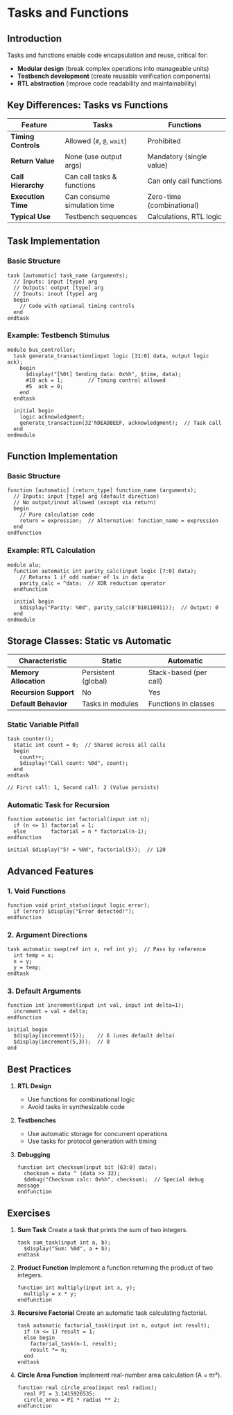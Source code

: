 # Tasks and Functions

## Introduction
Tasks and functions enable code encapsulation and reuse, critical for:
- **Modular design** (break complex operations into manageable units)
- **Testbench development** (create reusable verification components)
- **RTL abstraction** (improve code readability and maintainability)


## Key Differences: Tasks vs Functions
| Feature                | Tasks                      | Functions                  |
|------------------------|----------------------------|----------------------------|
| **Timing Controls**    | Allowed (`#`, `@`, `wait`) | Prohibited                 |
| **Return Value**       | None (use output args)     | Mandatory (single value)   |
| **Call Hierarchy**     | Can call tasks & functions | Can only call functions    |
| **Execution Time**     | Can consume simulation time| Zero-time (combinational)  |
| **Typical Use**        | Testbench sequences        | Calculations, RTL logic    |


## Task Implementation

### Basic Structure
```SV
task [automatic] task_name (arguments);
  // Inputs: input [type] arg
  // Outputs: output [type] arg
  // Inouts: inout [type] arg
  begin
    // Code with optional timing controls
  end
endtask
```

### Example: Testbench Stimulus
```SV
module bus_controller;
  task generate_transaction(input logic [31:0] data, output logic ack);
    begin
      $display("[%0t] Sending data: 0x%h", $time, data);
      #10 ack = 1;        // Timing control allowed
      #5  ack = 0;
    end
  endtask

  initial begin
    logic acknowledgment;
    generate_transaction(32'hDEADBEEF, acknowledgment);  // Task call
  end
endmodule
```


## Function Implementation

### Basic Structure
```SV
function [automatic] [return_type] function_name (arguments);
  // Inputs: input [type] arg (default direction)
  // No output/inout allowed (except via return)
  begin
    // Pure calculation code
    return = expression;  // Alternative: function_name = expression
  end
endfunction
```

### Example: RTL Calculation
```SV
module alu;
  function automatic int parity_calc(input logic [7:0] data);
    // Returns 1 if odd number of 1s in data
    parity_calc = ^data;  // XOR reduction operator
  endfunction

  initial begin
    $display("Parity: %0d", parity_calc(8'b10110011));  // Output: 0
  end
endmodule
```


## Storage Classes: Static vs Automatic

| Characteristic       | Static                   | Automatic                 |
|----------------------|--------------------------|---------------------------|
| **Memory Allocation**| Persistent (global)      | Stack-based (per call)    |
| **Recursion Support**| No                       | Yes                       |
| **Default Behavior** | Tasks in modules         | Functions in classes      |

### Static Variable Pitfall
```SV
task counter();
  static int count = 0;  // Shared across all calls
  begin
    count++;
    $display("Call count: %0d", count);
  end
endtask

// First call: 1, Second call: 2 (Value persists)
```

### Automatic Task for Recursion
```SV
function automatic int factorial(input int n);
  if (n <= 1) factorial = 1;
  else        factorial = n * factorial(n-1);
endfunction

initial $display("5! = %0d", factorial(5));  // 120
```


## Advanced Features

### 1. Void Functions
```SV
function void print_status(input logic error);
  if (error) $display("Error detected!");
endfunction
```

### 2. Argument Directions
```SV
task automatic swap(ref int x, ref int y);  // Pass by reference
  int temp = x;
  x = y;
  y = temp;
endtask
```

### 3. Default Arguments
```SV
function int increment(input int val, input int delta=1);
  increment = val + delta;
endfunction

initial begin
  $display(increment(5));    // 6 (uses default delta)
  $display(increment(5,3));  // 8
end
```


## Best Practices

1. **RTL Design**
   - Use functions for combinational logic
   - Avoid tasks in synthesizable code

2. **Testbenches**
   - Use automatic storage for concurrent operations
   - Use tasks for protocol generation with timing

3. **Debugging**
   ```SV
   function int checksum(input bit [63:0] data);
     checksum = data ^ (data >> 32);
     $debug("Checksum calc: 0x%h", checksum);  // Special debug message
   endfunction
   ```


## Exercises

1. **Sum Task**
   Create a task that prints the sum of two integers.
   ```SV
   task sum_task(input int a, b);
     $display("Sum: %0d", a + b);
   endtask
   ```

2. **Product Function**
   Implement a function returning the product of two integers.
   ```SV
   function int multiply(input int x, y);
     multiply = x * y;
   endfunction
   ```

3. **Recursive Factorial**
   Create an automatic task calculating factorial.
   ```SV
   task automatic factorial_task(input int n, output int result);
     if (n <= 1) result = 1;
     else begin
       factorial_task(n-1, result);
       result *= n;
     end
   endtask
   ```

4. **Circle Area Function**
   Implement real-number area calculation (A = πr²).
   ```SV
   function real circle_area(input real radius);
     real PI = 3.1415926535;
     circle_area = PI * radius ** 2;
   endfunction
   ```

